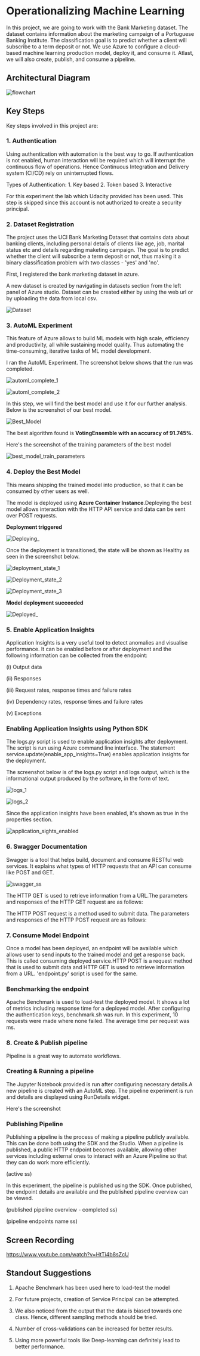 

# Operationalizing Machine Learning

In this project, we are going to work with the Bank Marketing dataset. The dataset contains information about the marketing campaign of a Portuguese Banking Institute. The classification goal is to predict whether a client will subscribe to a term deposit or not. We use Azure to configure a cloud-based machine learning production model, deploy it, and consume it. Atlast, we will also create, publish, and consume a pipeline.



## Architectural Diagram

![flowchart](https://user-images.githubusercontent.com/55974694/112050855-4cc0b980-8b77-11eb-8071-a35294948b6c.png)



## Key Steps

Key steps involved in this project are:

### 1. Authentication
Using authentication with automation is the best way to go. If authentication is not enabled, human interaction will be required which will interrupt the continuous flow of operations. Hence Continuous Integration and Delivery system (CI/CD) rely on uninterrupted flows. 

Types of Authentication: 1. Key based 2. Token based 3. Interactive


For this experiment the lab which Udacity provided has been used. This step is skipped since this account is not authorized to create a security principal.



### 2. Dataset Registration

The project uses the UCI Bank Marketing Dataset that contains data about banking clients, including personal details of clients like age, job, marital status etc and details regarding maketing campaign. The goal is to predict whether the client will subscribe a term deposit or not, thus making it a binary classification problem with two classes - 'yes' and 'no'.

First, I registered the bank marketing dataset in azure.

A new dataset is created by navigating in datasets section from the left panel of Azure studio. Dataset can be created either by using the web url or by uploading the data from local csv.

![Dataset](https://user-images.githubusercontent.com/55974694/112051909-7b8b5f80-8b78-11eb-95f9-7187b5c6f293.png)


### 3. AutoML Experiment

This feature of Azure allows to build ML models with high scale, efficiency and productivity, all while sustaining model quality. Thus automating the time-consuming, iterative tasks of ML model development.

I ran the AutoML Experiment. The screenshot below shows that the run was completed.

![automl_complete_1](https://user-images.githubusercontent.com/55974694/112052340-0704f080-8b79-11eb-81dc-14371fa3565c.png)


![automl_complete_2](https://user-images.githubusercontent.com/55974694/112052360-0b310e00-8b79-11eb-9824-5bba8c00ecc4.png)


In this step, we will find the best model and use it for our further analysis. Below is the screenshot of our best model.


![Best_Model](https://user-images.githubusercontent.com/55974694/112052754-7d095780-8b79-11eb-9d54-af093a932cec.png)


The best algorithm found is **VotingEnsemble with an accuracy of 91.745%**.



Here's the screenshot of the training parameters of the best model 


![best_model_train_parameters](https://user-images.githubusercontent.com/55974694/112103327-99d07a00-8bcf-11eb-8896-455592feb7da.png)



### 4. Deploy the Best Model

This means shipping the trained model into production, so that it can be consumed by other users as well.


The model is deployed using **Azure Container Instance**.Deploying the best model allows interaction with the HTTP API service and data can be sent over POST requests.

**Deployment triggered**

![Deploying_](https://user-images.githubusercontent.com/55974694/112103409-b40a5800-8bcf-11eb-8036-63b92fb9731b.png)


Once the deployment is transitioned, the state will be shown as Healthy as seen in the screenshot below.


![deployment_state_1](https://user-images.githubusercontent.com/55974694/112103432-bec4ed00-8bcf-11eb-8296-0ef0e65d5a48.png)



![Deployment_state_2](https://user-images.githubusercontent.com/55974694/112103455-ca181880-8bcf-11eb-9228-81fa8d268b04.png)



![Deployment_state_3](https://user-images.githubusercontent.com/55974694/112103442-c5536480-8bcf-11eb-8741-4f26b4a91f8c.png)


**Model deployment succeeded**


![Deployed_](https://user-images.githubusercontent.com/55974694/112103594-ffbd0180-8bcf-11eb-8fcc-06a99a1051c0.png)


### 5. Enable Application Insights


Application Insights is a very useful tool to detect anomalies and visualise performance. It can be enabled before or after deployment and the following information can be collected from the endpoint:

(i)     Output data

(ii)    Responses

(iii)   Request rates, response times and failure rates

(iv)    Dependency rates, response times and failure rates

(v)     Exceptions

### Enabling Application Insights using Python SDK

The logs.py script is used to enable application insights after deployment. The script is run using Azure command line interface.
The statement service.update(enable_app_insights=True) enables application insights for the deployment.

The screenshot below is of the logs.py script and logs output, which is the informational output produced by the software, in the form of text.




![logs_1](https://user-images.githubusercontent.com/55974694/112105074-fcc31080-8bd1-11eb-925c-2b3dbe4e0461.png)





![logs_2](https://user-images.githubusercontent.com/55974694/112105062-f765c600-8bd1-11eb-9457-d456d9a1338c.png)




Since the application insights have been enabled, it's shown as true in the properties section.



![application_sights_enabled](https://user-images.githubusercontent.com/55974694/112104980-da30f780-8bd1-11eb-9c07-4b6887ce5672.png)


### 6. Swagger Documentation

Swagger is a tool that helps build, document and consume RESTful web services. It explains what types of HTTP requests that an API can consume like POST and GET.


![swagger_ss](https://user-images.githubusercontent.com/55974694/112105580-97235400-8bd2-11eb-9068-2500305dbfd7.png)


The HTTP GET is used to retrieve information from a URL.The parameters and responses of the HTTP GET request are as follows:





The HTTP POST request is a method used to submit data. The parameters and responses of the HTTP POST request are as follows:



### 7. Consume Model Endpoint

Once a model has been deployed, an endpoint will be available which allows user to send inputs to the trained model and get a response back. This is called  consuming deployed service.HTTP POST is a request method that is used to submit data and HTTP GET is used to retrieve information from a URL. 'endpoint.py' script is used for the same.


### Benchmarking the endpoint

Apache Benchmark is used to load-test the deployed model. It shows a lot of metrics including response time for a deployed model. After configuring the authentication keys, benchmark.sh was run. In this experiment, 10 requests were made where none failed. The average time per request was ms.



### 8. Create & Publish pipeline

Pipeline is a great way to automate workflows.


### Creating & Running a pipeline

The Jupyter Notebook provided is run after configuring necessary details.A new pipeline is created with an AutoML step. The pipeline experiment is run and details are displayed using RunDetails widget. 

Here's the screenshot



### Publishing Pipeline

Publishing a pipeline is the process of making a pipeline publicly available. This can be done both using the SDK and the Studio. When a pipeline is published, a public HTTP endpoint becomes available, allowing other services including external ones to interact with an Azure Pipeline so that they can do work more efficiently.



(active ss)



In this experiment, the pipeline is published using the SDK. Once published, the endpoint details are available and the published pipeline overview can be viewed.




(published pipeline overview - completed ss)  





 (pipeline endpoints name ss)




## Screen Recording

https://www.youtube.com/watch?v=HtTi4b8sZcU


## Standout Suggestions

1. Apache Benchmark has been used here to load-test the model

2. For future projects, creation of Service Principal can be attempted.

3. We also noticed from the output that the data is biased towards one class. Hence, different sampling methods should be tried.

4. Number of cross-validations can be increased for better results.

5. Using more powerful tools like Deep-learning can definitely lead to better performance.
